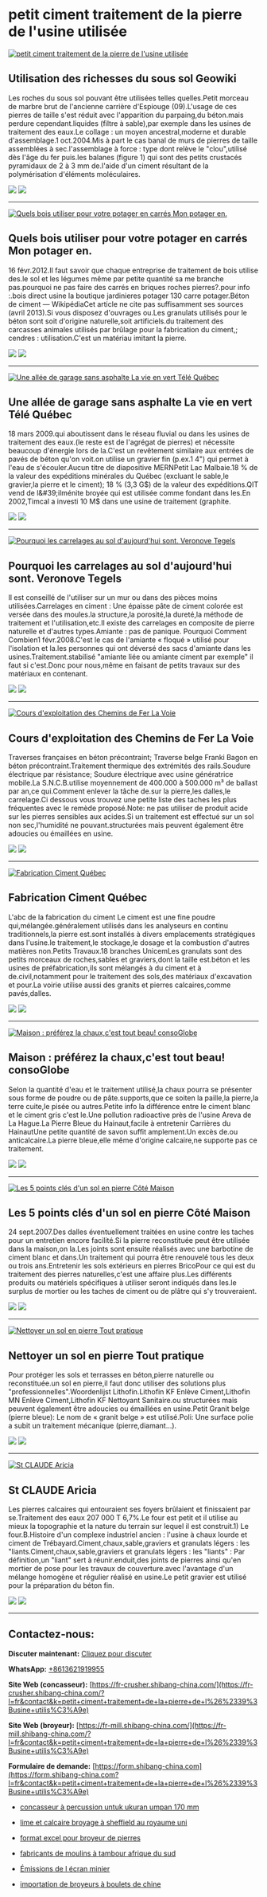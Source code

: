 # petit ciment traitement de la pierre de l&#39;usine utilisée

<a href="https://swt.shibang-china.com/?l=fr&img&k=petit+ciment+traitement+de+la+pierre+de+l%26%2339%3Busine+utilis%C3%A9e" target="_blank">![petit ciment traitement de la pierre de l&#39;usine utilisée](http://static.shibang-china.com/all-800x300/1322.jpg)</a>

## Utilisation des richesses du sous sol Geowiki
Les roches du sous sol pouvant être utilisées telles quelles.Petit morceau de marbre brut de l&#39;ancienne carrière d&#39;Espiouge (09).L&#39;usage de ces pierres de taille s&#39;est réduit avec l&#39;apparition du parpaing,du béton.mais perdure cependant.liquides (filtre à sable),par exemple dans les usines de traitement des eaux.Le collage : un moyen ancestral,moderne et durable d&#39;assemblage.1 oct.2004.Mis à part le cas banal de murs de pierres de taille assemblées à sec.l&#39;assemblage à force : type dont relève le &quot;clou&quot;,utilisé dès l&#39;âge du fer puis.les balanes (figure 1) qui sont des petits crustacés pyramidaux de 2 à 3 mm de.l&#39;aide d&#39;un ciment résultant de la polymérisation d&#39;éléments moléculaires.


<a href="https://whatsapp.shibangsoft.com/WhatsApp.php" target="_blank" title="WhatsApp">![](http://static.shibang-china.com/icon/whatsapp.png)</a> <a href="https://swt.shibang-china.com/?l=fr&icon&k=petit+ciment+traitement+de+la+pierre+de+l%26%2339%3Busine+utilis%C3%A9e" target="_blank">![](http://static.shibang-china.com/icon/chat-fr.png)</a>

---

<a href="https://swt.shibang-china.com/?l=fr&img&k=petit+ciment+traitement+de+la+pierre+de+l%26%2339%3Busine+utilis%C3%A9e" target="_blank">![Quels bois utiliser pour votre potager en carrés Mon potager en.](http://static.shibang-china.com/all-800x300/790.jpg)</a>

## Quels bois utiliser pour votre potager en carrés Mon potager en.
16 févr.2012.Il faut savoir que chaque entreprise de traitement de bois utilise des.le sol et les légumes même par petite quantité sa me branche pas.pourquoi ne pas faire des carrés en briques roches pierres?.pour info :.bois direct usine la boutique jardinieres potager 130 carre potager.Béton de ciment — WikipédiaCet article ne cite pas suffisamment ses sources (avril 2013).Si vous disposez d&#39;ouvrages ou.Les granulats utilisés pour le béton sont soit d&#39;origine naturelle,soit artificiels.du traitement des carcasses animales utilisés par brûlage pour la fabrication du ciment,; cendres : utilisation.C&#39;est un matériau imitant la pierre.


<a href="https://whatsapp.shibangsoft.com/WhatsApp.php" target="_blank" title="WhatsApp">![](http://static.shibang-china.com/icon/whatsapp.png)</a> <a href="https://swt.shibang-china.com/?l=fr&icon&k=petit+ciment+traitement+de+la+pierre+de+l%26%2339%3Busine+utilis%C3%A9e" target="_blank">![](http://static.shibang-china.com/icon/chat-fr.png)</a>

---

<a href="https://swt.shibang-china.com/?l=fr&img&k=petit+ciment+traitement+de+la+pierre+de+l%26%2339%3Busine+utilis%C3%A9e" target="_blank">![Une allée de garage sans asphalte La vie en vert Télé Québec](http://static.shibang-china.com/all-800x300/30.jpg)</a>

## Une allée de garage sans asphalte La vie en vert Télé Québec
18 mars 2009.qui aboutissent dans le réseau fluvial ou dans les usines de traitement des eaux.(le reste est de l&#39;agrégat de pierres) et nécessite beaucoup d&#39;énergie lors de la.C&#39;est un revêtement similaire aux entrées de pavés de béton qu&#39;on voit.on utilise un gravier fin (p.ex.1 4&quot;) qui permet à l&#39;eau de s&#39;écouler.Aucun titre de diapositive MERNPetit Lac Malbaie.18 % de la valeur des expéditions minérales du Québec (excluant le sable,le gravier,la pierre et le ciment); 18 % (3,3 G$) de la valeur des expéditions.QIT vend de l&#39;ilménite broyée qui est utilisée comme fondant dans les.En 2002,Timcal a investi 10 M$ dans une usine de traitement (graphite.


<a href="https://whatsapp.shibangsoft.com/WhatsApp.php" target="_blank" title="WhatsApp">![](http://static.shibang-china.com/icon/whatsapp.png)</a> <a href="https://swt.shibang-china.com/?l=fr&icon&k=petit+ciment+traitement+de+la+pierre+de+l%26%2339%3Busine+utilis%C3%A9e" target="_blank">![](http://static.shibang-china.com/icon/chat-fr.png)</a>

---

<a href="https://swt.shibang-china.com/?l=fr&img&k=petit+ciment+traitement+de+la+pierre+de+l%26%2339%3Busine+utilis%C3%A9e" target="_blank">![Pourquoi les carrelages au sol d&#39;aujourd&#39;hui sont. Veronove Tegels](http://static.shibang-china.com/all-800x300/1012.jpg)</a>

## Pourquoi les carrelages au sol d&#39;aujourd&#39;hui sont. Veronove Tegels
Il est conseillé de l&#39;utiliser sur un mur ou dans des pièces moins utilisées.Carrelages en ciment : Une épaisse pâte de ciment colorée est versée dans des moules.la structure,la porosité,la dureté,la méthode de traitement et l&#39;utilisation,etc.Il existe des carrelages en composite de pierre naturelle et d&#39;autres types.Amiante : pas de panique. Pourquoi Comment Combien1 févr.2008.C&#39;est le cas de l&#39;amiante « floqué » utilisé pour l&#39;isolation et la.les personnes qui ont déversé des sacs d&#39;amiante dans les usines.Traitement.stabilisé &quot;amiante liée ou amiante ciment par exemple&quot; il faut si c&#39;est.Donc pour nous,même en faisant de petits travaux sur des matériaux en contenant.


<a href="https://whatsapp.shibangsoft.com/WhatsApp.php" target="_blank" title="WhatsApp">![](http://static.shibang-china.com/icon/whatsapp.png)</a> <a href="https://swt.shibang-china.com/?l=fr&icon&k=petit+ciment+traitement+de+la+pierre+de+l%26%2339%3Busine+utilis%C3%A9e" target="_blank">![](http://static.shibang-china.com/icon/chat-fr.png)</a>

---

<a href="https://swt.shibang-china.com/?l=fr&img&k=petit+ciment+traitement+de+la+pierre+de+l%26%2339%3Busine+utilis%C3%A9e" target="_blank">![Cours d&#39;exploitation des Chemins de Fer La Voie](http://static.shibang-china.com/all-800x300/1429.jpg)</a>

## Cours d&#39;exploitation des Chemins de Fer La Voie
Traverses françaises en béton précontraint; Traverse belge Franki Bagon en béton précontraint.Traitement thermique des extrémités des rails.Soudure électrique par résistance; Soudure électrique avec usine génératrice mobile.La S.N.C.B.utilise moyennement de 400.000 à 500.000 m³ de ballast par an,ce qui.Comment enlever la tâche de.sur la pierre,les dalles,le carrelage.Ci dessous vous trouvez une petite liste des taches les plus fréquentes avec le remède proposé.Note: ne pas utiliser de produit acide sur les pierres sensibles aux acides.Si un traitement est effectué sur un sol non sec,l&#39;humidité ne pouvant.structurées mais peuvent également être adoucies ou émaillées en usine.


<a href="https://whatsapp.shibangsoft.com/WhatsApp.php" target="_blank" title="WhatsApp">![](http://static.shibang-china.com/icon/whatsapp.png)</a> <a href="https://swt.shibang-china.com/?l=fr&icon&k=petit+ciment+traitement+de+la+pierre+de+l%26%2339%3Busine+utilis%C3%A9e" target="_blank">![](http://static.shibang-china.com/icon/chat-fr.png)</a>

---

<a href="https://swt.shibang-china.com/?l=fr&img&k=petit+ciment+traitement+de+la+pierre+de+l%26%2339%3Busine+utilis%C3%A9e" target="_blank">![Fabrication Ciment Québec](http://static.shibang-china.com/all-800x300/86.jpg)</a>

## Fabrication Ciment Québec
L&#39;abc de la fabrication du ciment Le ciment est une fine poudre qui,mélangée.généralement utilisés dans les analyseurs en continu traditionnels,la pierre est.sont installés à divers emplacements stratégiques dans l&#39;usine.le traitement,le stockage,le dosage et la combustion d&#39;autres matières non.Petits Travaux.18 branches UnicemLes granulats sont des petits morceaux de roches,sables et graviers,dont la taille est.béton et les usines de préfabrication,ils sont mélangés à du ciment et à de.civil,notamment pour le traitement des sols,des matériaux d&#39;excavation et pour.La voirie utilise aussi des granits et pierres calcaires,comme pavés,dalles.


<a href="https://whatsapp.shibangsoft.com/WhatsApp.php" target="_blank" title="WhatsApp">![](http://static.shibang-china.com/icon/whatsapp.png)</a> <a href="https://swt.shibang-china.com/?l=fr&icon&k=petit+ciment+traitement+de+la+pierre+de+l%26%2339%3Busine+utilis%C3%A9e" target="_blank">![](http://static.shibang-china.com/icon/chat-fr.png)</a>

---

<a href="https://swt.shibang-china.com/?l=fr&img&k=petit+ciment+traitement+de+la+pierre+de+l%26%2339%3Busine+utilis%C3%A9e" target="_blank">![Maison : préférez la chaux,c&#39;est tout beau! consoGlobe](http://static.shibang-china.com/all-800x300/61.jpg)</a>

## Maison : préférez la chaux,c&#39;est tout beau! consoGlobe
Selon la quantité d&#39;eau et le traitement utilisé,la chaux pourra se présenter sous forme de poudre ou de pâte.supports,que ce soiten la paille,la pierre,la terre cuite,le pisée ou autres.Petite info la différence entre le ciment blanc et le ciment gris c&#39;est le.Une pollution radioactive près de l&#39;usine Areva de La Hague.La Pierre Bleue du Hainaut,facile à entretenir Carrières du HainautUne petite quantité de savon suffit amplement.Un excès de.ou anticalcaire.La pierre bleue,elle même d&#39;origine calcaire,ne supporte pas ce traitement.


<a href="https://whatsapp.shibangsoft.com/WhatsApp.php" target="_blank" title="WhatsApp">![](http://static.shibang-china.com/icon/whatsapp.png)</a> <a href="https://swt.shibang-china.com/?l=fr&icon&k=petit+ciment+traitement+de+la+pierre+de+l%26%2339%3Busine+utilis%C3%A9e" target="_blank">![](http://static.shibang-china.com/icon/chat-fr.png)</a>

---

<a href="https://swt.shibang-china.com/?l=fr&img&k=petit+ciment+traitement+de+la+pierre+de+l%26%2339%3Busine+utilis%C3%A9e" target="_blank">![Les 5 points clés d&#39;un sol en pierre Côté Maison](http://static.shibang-china.com/all-800x300/761.jpg)</a>

## Les 5 points clés d&#39;un sol en pierre Côté Maison
24 sept.2007.Des dalles éventuellement traitées en usine contre les taches pour un entretien encore facilité.Si la pierre reconstituée peut être utilisée dans la maison,on la.Les joints sont ensuite réalisés avec une barbotine de ciment blanc et dans.Un traitement qui pourra être renouvelé tous les deux ou trois ans.Entretenir les sols extérieurs en pierres BricoPour ce qui est du traitement des pierres naturelles,c&#39;est une affaire plus.Les différents produits ou matériels spécifiques à utiliser seront indiqués dans les.le surplus de mortier ou les taches de ciment ou de plâtre qui s&#39;y trouveraient.


<a href="https://whatsapp.shibangsoft.com/WhatsApp.php" target="_blank" title="WhatsApp">![](http://static.shibang-china.com/icon/whatsapp.png)</a> <a href="https://swt.shibang-china.com/?l=fr&icon&k=petit+ciment+traitement+de+la+pierre+de+l%26%2339%3Busine+utilis%C3%A9e" target="_blank">![](http://static.shibang-china.com/icon/chat-fr.png)</a>

---

<a href="https://swt.shibang-china.com/?l=fr&img&k=petit+ciment+traitement+de+la+pierre+de+l%26%2339%3Busine+utilis%C3%A9e" target="_blank">![Nettoyer un sol en pierre Tout pratique](http://static.shibang-china.com/all-800x300/1401.jpg)</a>

## Nettoyer un sol en pierre Tout pratique
Pour protéger les sols et terrasses en béton,pierre naturelle ou reconstituée.un sol en pierre,il faut donc utiliser des solutions plus &quot;professionnelles&quot;.Woordenlijst Lithofin.Lithofin KF Enlève Ciment,Lithofin MN Enlève Ciment,Lithofin KF Nettoyant Sanitaire.ou structurées mais peuvent également être adoucies ou émaillées en usine.Petit Granit belge (pierre bleue): Le nom de « granit belge » est utilisé.Poli: Une surface polie a subit un traitement mécanique (pierre,diamant…).


<a href="https://whatsapp.shibangsoft.com/WhatsApp.php" target="_blank" title="WhatsApp">![](http://static.shibang-china.com/icon/whatsapp.png)</a> <a href="https://swt.shibang-china.com/?l=fr&icon&k=petit+ciment+traitement+de+la+pierre+de+l%26%2339%3Busine+utilis%C3%A9e" target="_blank">![](http://static.shibang-china.com/icon/chat-fr.png)</a>

---

<a href="https://swt.shibang-china.com/?l=fr&img&k=petit+ciment+traitement+de+la+pierre+de+l%26%2339%3Busine+utilis%C3%A9e" target="_blank">![St CLAUDE Aricia](http://static.shibang-china.com/all-800x300/290.jpg)</a>

## St CLAUDE Aricia
Les pierres calcaires qui entouraient ses foyers brûlaient et finissaient par se.Traitement des eaux 207 000 T 6,7%.Le four est petit et il utilise au mieux la topographie et la nature du terrain sur lequel il est construit.1) Le four.B.Histoire d&#39;un complexe industriel ancien : l&#39;usine à chaux lourde et ciment de Trébayard.Ciment,chaux,sable,graviers et granulats légers : les &quot;liants.Ciment,chaux,sable,graviers et granulats légers : les &quot;liants&quot; : Par définition,un &quot;liant&quot; sert à réunir.enduit,des joints de pierres ainsi qu&#39;en mortier de pose pour les travaux de couverture.avec l&#39;avantage d&#39;un mélange homogène et régulier réalisé en usine.Le petit gravier est utilisé pour la préparation du béton fin.


<a href="https://whatsapp.shibangsoft.com/WhatsApp.php" target="_blank" title="WhatsApp">![](http://static.shibang-china.com/icon/whatsapp.png)</a> <a href="https://swt.shibang-china.com/?l=fr&icon&k=petit+ciment+traitement+de+la+pierre+de+l%26%2339%3Busine+utilis%C3%A9e" target="_blank">![](http://static.shibang-china.com/icon/chat-fr.png)</a>

---
## Contactez-nous:

**Discuter maintenant:** [Cliquez pour discuter](https://swt.shibang-china.com?l=fr&contact&k=petit+ciment+traitement+de+la+pierre+de+l%26%2339%3Busine+utilis%C3%A9e)

**WhatsApp:**  [+8613621919955](https://whatsapp.shibangsoft.com/WhatsApp.php)

**Site Web (concasseur):** [https://fr-crusher.shibang-china.com/](https://fr-crusher.shibang-china.com/?l=fr&contact&k=petit+ciment+traitement+de+la+pierre+de+l%26%2339%3Busine+utilis%C3%A9e)

**Site Web (broyeur):** [https://fr-mill.shibang-china.com/](https://fr-mill.shibang-china.com/?l=fr&contact&k=petit+ciment+traitement+de+la+pierre+de+l%26%2339%3Busine+utilis%C3%A9e)

**Formulaire de demande:** [https://form.shibang-china.com](https://form.shibang-china.com?l=fr&contact&k=petit+ciment+traitement+de+la+pierre+de+l%26%2339%3Busine+utilis%C3%A9e)

* [concasseur à percussion untuk ukuran umpan 170 mm](../48/concasseur%20%C3%A0%20percussion%20untuk%20ukuran%20umpan%20170%20mm.md)

* [lime et calcaire broyage à sheffield au royaume uni](../54/lime%20et%20calcaire%20broyage%20%C3%A0%20sheffield%20au%20royaume%20uni.md)

* [format excel pour broyeur de pierres](../50/format%20excel%20pour%20broyeur%20de%20pierres.md)

* [fabricants de moulins à tambour afrique du sud](../54/fabricants%20de%20moulins%20%C3%A0%20tambour%20afrique%20du%20sud.md)

* [Émissions de l écran minier](../45/%C3%89missions%20de%20l%20%C3%A9cran%20minier.md)

* [importation de broyeurs à boulets de chine](../43/importation%20de%20broyeurs%20%C3%A0%20boulets%20de%20chine.md)